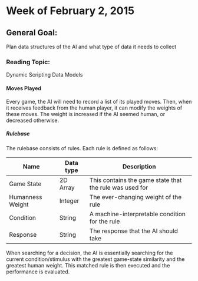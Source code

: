 # Week of February 2, 2015

## General Goal: 
Plan data structures of the AI and what type of data it needs to collect

### Reading Topic: 
Dynamic Scripting Data Models

#### Moves Played
Every game, the AI will need to record a list of its played moves. Then, when it receives feedback from the human player, it can modify the weights of these moves.
The weight is increased if the AI seemed human, or decreased otherwise.

##### Rulebase
The rulebase consists of rules. Each rule is defined as follows:

|Name|Data type|Description|
|-------|-----------|-------------|
|Game State|2D Array|This contains the game state that the rule was used for|
|Humanness Weight|Integer|The ever-changing weight of the rule|
|Condition|String|A machine-interpretable condition for the rule|
|Response|String|The response that the AI should take|

When searching for a decision, the AI is essentially searching for the current condition/stimulus with the greatest game-state similarity and the greatest human weight.
This matched rule is then executed and the performance is evaluated.
